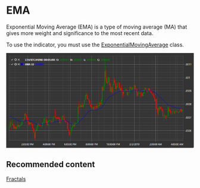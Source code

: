# EMA

Exponential Moving Average (EMA) is a type of moving average (MA) that gives more weight and significance to the most recent data. 

To use the indicator, you must use the [ExponentialMovingAverage](xref:StockSharp.Algo.Indicators.ExponentialMovingAverage) class. 

![IndicatorExponentialMovingAverage](../images/IndicatorExponentialMovingAverage.png)

## Recommended content

[Fractals](IndicatorFractals.md)
